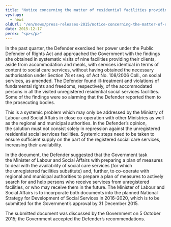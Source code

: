 ```yaml
---
title: "Notice concerning the matter of residential facilities providing social care services without authorisation"
vystupy:
  - news
oldUrl: "/en/news/press-releases-2015/notice-concerning-the-matter-of-residential-facilities-providing-social-care-services-without-author/"
date: 2015-12-17
perex: "<p></p>"
---
```


<!-- imported from the old website -->

<p>In the past quarter, the Defender exercised her power under the Public Defender of Rights Act and approached the Government with the findings she obtained in systematic visits of nine facilities providing their clients, aside from accommodation and meals, with services identical in terms of content to social care services, without having obtained the necessary authorisation under Section 78 et seq. of Act No. 108/2006 Coll., on social services, as amended. The Defender found ill-treatment and violations of fundamental rights and freedoms, respectively, of the accommodated persons in all the visited unregistered residential social services facilities. Some of the findings were so alarming that the Defender reported them to the prosecuting bodies.</p> <p>This is a systemic problem which may only be addressed by the Ministry of Labour and Social Affairs in close co-operation with other Ministries as well as the regional and municipal authorities. In the Defender’s opinion, the solution must not consist solely in repression against the unregistered residential social services facilities. Systemic steps need to be taken to ensure sufficient supply on the part of the registered social care services, increasing their availability.</p> <p>In the document, the Defender suggested that the Government task the Minister of Labour and Social Affairs with preparing a plan of measures to deal with the availability of social care services (for which the unregistered facilities substitute) and, further, to co-operate with regional and municipal authorities to prepare a plan of measures to actively search for and help persons who receive services from unregistered facilities, or who may receive them in the future. The Minister of Labour and Social Affairs is to incorporate both documents into the planned National Strategy for Development of Social Services in 2016–2020, which is to be submitted for the Government’s approval by 31 December 2015.</p> <p>The submitted document was discussed by the Government on 5 October 2015; the Government accepted the Defender’s recommendations.</p>
